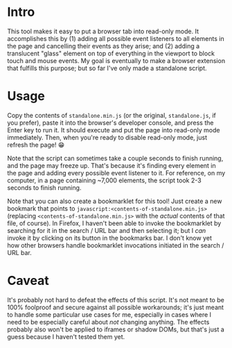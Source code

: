 # Intro

This tool makes it easy to put a browser tab into read-only mode. It accomplishes this by (1) adding all possible event listeners to all elements in the page and cancelling their events as they arise; and (2) adding a translucent "glass" element on top of everything in the viewport to block touch and mouse events. My goal is eventually to make a browser extension that fulfills this purpose; but so far I've only made a standalone script.

# Usage

Copy the contents of `standalone.min.js` (or the original, `standalone.js`, if you prefer), paste it into the browser's developer console, and press the Enter key to run it. It should execute and put the page into read-only mode immediately. Then, when you're ready to disable read-only mode, just refresh the page! 😁

Note that the script can sometimes take a couple seconds to finish running, and the page may freeze up. That's because it's finding every element in the page and adding every possible event listener to it. For reference, on my computer, in a page containing ~7,000 elements, the script took 2-3 seconds to finish running.

Note that you can also create a bookmarklet for this tool! Just create a new bookmark that points to `javascript:<contents-of-standalone.min.js>` (replacing `<contents-of-standalone.min.js>` with the _actual_ contents of that file, of course). In Firefox, I haven't been able to invoke the bookmarklet by searching for it in the search / URL bar and then selecting it; but I _can_ invoke it by clicking on its button in the bookmarks bar. I don't know yet how other browsers handle bookmarklet invocations initiated in the search / URL bar.

# Caveat

It's probably not hard to defeat the effects of this script. It's not meant to be 100% foolproof and secure against all possible workarounds; it's just meant to handle some particular use cases for me, especially in cases where I need to be especially careful about _not_ changing anything. The effects probably also won't be applied to iframes or shadow DOMs, but that's just a guess because I haven't tested them yet.

